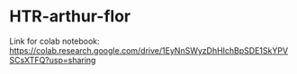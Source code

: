 # HTR-arthur-flor

Link for colab notebook: https://colab.research.google.com/drive/1EyNnSWyzDhHIchBpSDE1SkYPVSCsXTFQ?usp=sharing
